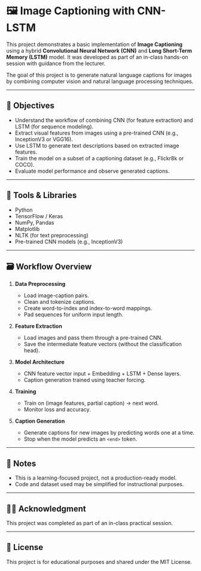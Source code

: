 # 🖼️ Image Captioning with CNN-LSTM

This project demonstrates a basic implementation of **Image Captioning** using a hybrid **Convolutional Neural Network (CNN)** and **Long Short-Term Memory (LSTM)** model. It was developed as part of an in-class hands-on session with guidance from the lecturer.

The goal of this project is to generate natural language captions for images by combining computer vision and natural language processing techniques.

---

## 🎯 Objectives

- Understand the workflow of combining CNN (for feature extraction) and LSTM (for sequence modeling).
- Extract visual features from images using a pre-trained CNN (e.g., InceptionV3 or VGG16).
- Use LSTM to generate text descriptions based on extracted image features.
- Train the model on a subset of a captioning dataset (e.g., Flickr8k or COCO).
- Evaluate model performance and observe generated captions.

---

## 🧰 Tools & Libraries

- Python
- TensorFlow / Keras
- NumPy, Pandas
- Matplotlib
- NLTK (for text preprocessing)
- Pre-trained CNN models (e.g., InceptionV3)

---

## 🗃 Workflow Overview

1. **Data Preprocessing**
   - Load image-caption pairs.
   - Clean and tokenize captions.
   - Create word-to-index and index-to-word mappings.
   - Pad sequences for uniform input length.

2. **Feature Extraction**
   - Load images and pass them through a pre-trained CNN.
   - Save the intermediate feature vectors (without the classification head).

3. **Model Architecture**
   - CNN feature vector input + Embedding + LSTM + Dense layers.
   - Caption generation trained using teacher forcing.

4. **Training**
   - Train on (image features, partial caption) → next word.
   - Monitor loss and accuracy.

5. **Caption Generation**
   - Generate captions for new images by predicting words one at a time.
   - Stop when the model predicts an `<end>` token.

---

## 📌 Notes

- This is a learning-focused project, not a production-ready model.
- Code and dataset used may be simplified for instructional purposes.

---

## 👩‍🏫 Acknowledgment

This project was completed as part of an in-class practical session.

---

## 📄 License

This project is for educational purposes and shared under the MIT License.
